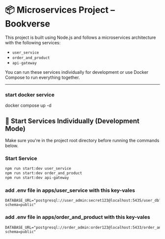 # 📦 Microservices Project – Bookverse

This project is built using Node.js and follows a microservices architecture with the following services:

- `user_service`
- `order_and_product`
- `api-gateway`

You can run these services individually for development or use Docker Compose to run everything together.

---
### start docker service 
  docker compose up -d


## 🚀 Start Services Individually (Development Mode)

Make sure you're in the project root directory before running the commands below.

### Start  Service
```bash
npm run start:dev user_service
npm run start:dev order_and_product
npm run start:dev api-gateway
```
### add .env file in apps/user_service with this key-vales 
```
DATABASE_URL="postgresql://user_admin:secret123@localhost:5435/user_db?schema=public"
```
### add .env file in apps/order_and_product with this key-vales 
```
DATABASE_URL="postgresql://order_admin:order123@localhost:5433/order_and_product?schema=public"

```